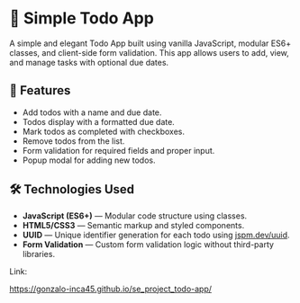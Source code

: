 # 📝 Simple Todo App

A simple and elegant Todo App built using vanilla JavaScript, modular ES6+ classes, and client-side form validation. This app allows users to add, view, and manage tasks with optional due dates.

## 📌 Features

- Add todos with a name and due date.
- Todos display with a formatted due date.
- Mark todos as completed with checkboxes.
- Remove todos from the list.
- Form validation for required fields and proper input.
- Popup modal for adding new todos.

## 🛠️ Technologies Used

- **JavaScript (ES6+)** — Modular code structure using classes.
- **HTML5/CSS3** — Semantic markup and styled components.
- **UUID** — Unique identifier generation for each todo using [jspm.dev/uuid](https://jspm.dev/uuid).
- **Form Validation** — Custom form validation logic without third-party libraries.

Link:

https://gonzalo-inca45.github.io/se_project_todo-app/
